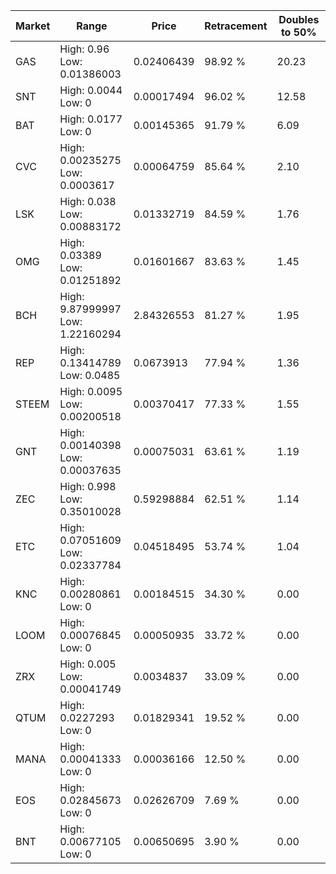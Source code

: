 | Market | Range | Price| Retracement | Doubles to 50% |
| --- | --- | --- | --- | --- |
| GAS | High: 0.96<br />Low: 0.01386003 | 0.02406439 | 98.92 % | 20.23 |
| SNT | High: 0.0044<br />Low: 0 | 0.00017494 | 96.02 % | 12.58 |
| BAT | High: 0.0177<br />Low: 0 | 0.00145365 | 91.79 % | 6.09 |
| CVC | High: 0.00235275<br />Low: 0.0003617 | 0.00064759 | 85.64 % | 2.10 |
| LSK | High: 0.038<br />Low: 0.00883172 | 0.01332719 | 84.59 % | 1.76 |
| OMG | High: 0.03389<br />Low: 0.01251892 | 0.01601667 | 83.63 % | 1.45 |
| BCH | High: 9.87999997<br />Low: 1.22160294 | 2.84326553 | 81.27 % | 1.95 |
| REP | High: 0.13414789<br />Low: 0.0485 | 0.0673913 | 77.94 % | 1.36 |
| STEEM | High: 0.0095<br />Low: 0.00200518 | 0.00370417 | 77.33 % | 1.55 |
| GNT | High: 0.00140398<br />Low: 0.00037635 | 0.00075031 | 63.61 % | 1.19 |
| ZEC | High: 0.998<br />Low: 0.35010028 | 0.59298884 | 62.51 % | 1.14 |
| ETC | High: 0.07051609<br />Low: 0.02337784 | 0.04518495 | 53.74 % | 1.04 |
| KNC | High: 0.00280861<br />Low: 0 | 0.00184515 | 34.30 % | 0.00 |
| LOOM | High: 0.00076845<br />Low: 0 | 0.00050935 | 33.72 % | 0.00 |
| ZRX | High: 0.005<br />Low: 0.00041749 | 0.0034837 | 33.09 % | 0.00 |
| QTUM | High: 0.0227293<br />Low: 0 | 0.01829341 | 19.52 % | 0.00 |
| MANA | High: 0.00041333<br />Low: 0 | 0.00036166 | 12.50 % | 0.00 |
| EOS | High: 0.02845673<br />Low: 0 | 0.02626709 | 7.69 % | 0.00 |
| BNT | High: 0.00677105<br />Low: 0 | 0.00650695 | 3.90 % | 0.00 |
